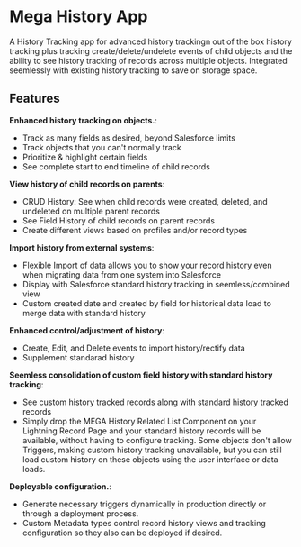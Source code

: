 # Mega History App

A History Tracking app for advanced history trackingn out of the box history tracking plus tracking create/delete/undelete events of child objects and the ability to see history tracking of records across multiple objects.  Integrated seemlessly with existing history tracking to save on storage space.

## Features

**Enhanced history tracking on objects.**:
* Track as many fields as desired, beyond Salesforce limits
* Track objects that you can't normally track
* Prioritize & highlight certain fields
* See complete start to end timeline of child records

**View history of child records on parents**:
* CRUD History: See when child records were created, deleted, and undeleted on multiple parent records
* See Field History of child records on parent records
* Create different views based on profiles and/or record types

**Import history from external systems**:
* Flexible Import of data allows you to show your record history even when migrating data from one system into Salesforce
* Display with Salesforce standard history tracking in seemless/combined view
* Custom created date and created by field for historical data load to merge data with standard history

**Enhanced control/adjustment of history**:
* Create, Edit, and Delete events to import history/rectify data
* Supplement standarad history

**Seemless consolidation of custom field history with standard history tracking**:
* See custom history tracked records along with standard history tracked records
* Simply drop the MEGA History Related List Component on your Lightning Record Page and your standard history records will be available, without having to configure tracking.  Some objects don't allow Triggers, making custom history tracking unavailable, but you can still load custom history on these objects using the user interface or data loads.

**Deployable configuration.**: 
* Generate necessary triggers dynamically in production directly or through a deployment process.
* Custom Metadata types control record history views and tracking configuration so they also can be deployed if desired.
